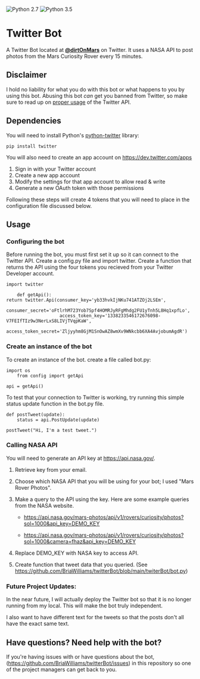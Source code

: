 ![Python 2.7](https://img.shields.io/badge/python-2.7-blue.svg)
![Python 3.5](https://img.shields.io/badge/python-3.5-blue.svg)


# Twitter Bot

A Twitter Bot located at <a href="twitter.com/dirtOnMars"><b>@dirtOnMars</b></a> on Twitter. It uses a NASA API to post photos from the Mars Curiosity Rover every 15 minutes.

## Disclaimer

I hold no liability for what you do with this bot or what happens to you by using this bot. Abusing this bot *can* get you banned from Twitter, so make sure to read up on [proper usage](https://support.twitter.com/articles/76915-automation-rules-and-best-practices) of the Twitter API.

## Dependencies

You will need to install Python's [python-twitter](https://github.com/sixohsix/twitter/) library:

    pip install twitter

You will also need to create an app account on https://dev.twitter.com/apps

1. Sign in with your Twitter account
2. Create a new app account
3. Modify the settings for that app account to allow read & write
4. Generate a new OAuth token with those permissions

Following these steps will create 4 tokens that you will need to place in the configuration file discussed below.

## Usage

### Configuring the bot

Before running the bot, you must first set it up so it can connect to the Twitter API. Create a config.py file and import twitter. Create a function that returns the API using the four tokens you recieved from your Twitter Developer account.
      
    import twitter
		
		def getApi():
    return twitter.Api(consumer_key='yb33hvkIjNKu741ATZOj2LSEm',
                        consumer_secret='oFtlrhM723Yob7Spf4HOMRJyRFgMhdg2FU1yTnh5L8Hq1xpfLo',
                        access_token_key='1338233546172676098-V7FEIfTIz9w3NerLxS8LIVjTVqpKaW',
                        access_token_secret='Zljyyhm8GjM1SnOwAZ8wmXv9WNkcbb6XA4AvjobumAgdR')


### Create an instance of the bot

To create an instance of the bot. create a file called bot.py:

    import os
		from config import getApi
    
    api = getApi()

To test that your connection to Twitter is working, try running this simple status update function in the bot.py file.
```
def postTweet(update):
	status = api.PostUpdate(update)
	
postTweet("Hi, I'm a test tweet.") 
```

### Calling NASA API

You will need to generate an API key at https://api.nasa.gov/.

1. Retrieve key from your email.
2. Choose which NASA API that you will be using for your bot; I used "Mars Rover Photos".
3. Make a query to the API using the key. Here are some example queries from the NASA website. 

	* https://api.nasa.gov/mars-photos/api/v1/rovers/curiosity/photos?sol=1000&api_key=DEMO_KEY

	* https://api.nasa.gov/mars-photos/api/v1/rovers/curiosity/photos?sol=1000&camera=fhaz&api_key=DEMO_KEY

4. Replace DEMO_KEY with NASA key to access API.
5. Create function that tweet data that you queried. (See https://github.com/BriaWilliams/twitterBot/blob/main/twiterBot/bot.py)


### Future Project Updates:

In the near future, I will actually deploy the Twitter bot so that it is no longer running from my local. This will make the bot truly independent. 

I also want to have different text for the tweets so that the posts don't all have the exact same text.


  
    
## Have questions? Need help with the bot?

If you're having issues with or have questions about the bot, (https://github.com/BriaWilliams/twitterBot/issues) in this repository so one of the project managers can get back to you. 

